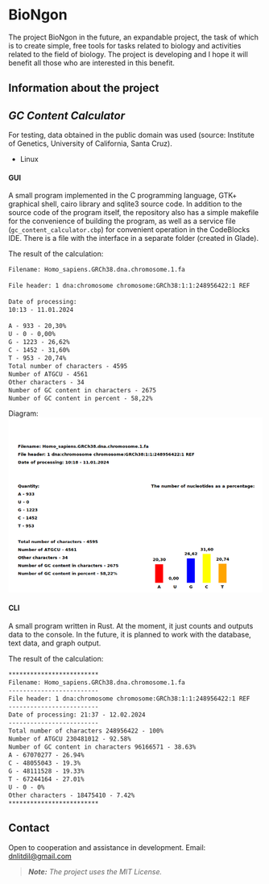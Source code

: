 # BioNgon 

The project BioNgon in the future, an expandable project, the task of which is to create simple, free tools for tasks related to biology and activities related to the field of biology. The project is developing and I hope it will benefit all those who are interested in this benefit.


## Information about the project

## _GC Content Calculator_

For testing, data obtained in the public domain was used (source: Institute of Genetics, University of California, Santa Cruz).

- Linux

#### GUI

A small program implemented in the C programming language, GTK+ graphical shell, cairo library and sqlite3 source code. In addition to the source code of the program itself, the repository also has a simple makefile for the convenience of building the program, as well as a service file (`gc_content_calculator.cbp`) for convenient operation in the CodeBlocks IDE. There is a file with the interface in a separate folder (created in Glade).

The result of the calculation:

```
Filename: Homo_sapiens.GRCh38.dna.chromosome.1.fa

File header: 1 dna:chromosome chromosome:GRCh38:1:1:248956422:1 REF

Date of processing:
10:13 - 11.01.2024

A - 933 - 20,30%
U - 0 - 0,00%
G - 1223 - 26,62%
C - 1452 - 31,60%
T - 953 - 20,74%
Total number of characters - 4595
Number of ATGCU - 4561
Other characters - 34
Number of GC content in characters - 2675
Number of GC content in percent - 58,22%
```
Diagram:
![Example of drawing a diagram](examples/dna)



#### CLI

A small program written in Rust. At the moment, it just counts and outputs data to the console. In the future, it is planned to work with the database, text data, and graph output.

The result of the calculation:

```
*************************
Filename: Homo_sapiens.GRCh38.dna.chromosome.1.fa
-------------------------
File header: 1 dna:chromosome chromosome:GRCh38:1:1:248956422:1 REF
-------------------------
Date of processing: 21:37 - 12.02.2024
-------------------------
Total number of characters 248956422 - 100%
Number of ATGCU 230481012 - 92.58%
Number of GC content in characters 96166571 - 38.63%
A - 67070277 - 26.94%
C - 48055043 - 19.3%
G - 48111528 - 19.33%
T - 67244164 - 27.01%
U - 0 - 0%
Other characters - 18475410 - 7.42%
*************************
```




## Contact

Open to cooperation and assistance in development. 
Email: dnlitdil@gmail.com


> ***_Note:_*** _The project uses the MIT License._
